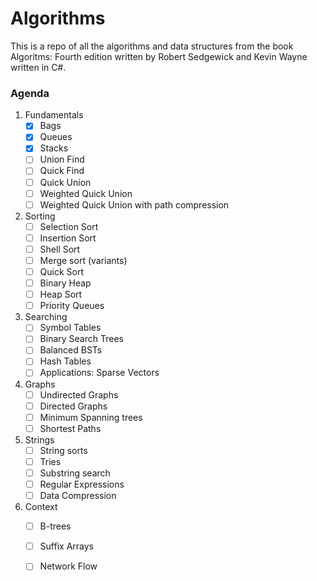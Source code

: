 # Algorithms

This is a repo of all the algorithms and data structures from the book Algoritms: Fourth edition written by Robert Sedgewick and Kevin Wayne written in C#.

### Agenda

1. Fundamentals
   - [x] Bags
   - [x] Queues
   - [x] Stacks
   - [ ] Union Find
   - [ ] Quick Find
   - [ ] Quick Union
   - [ ] Weighted Quick Union
   - [ ] Weighted Quick Union with path compression
2. Sorting
   - [ ] Selection Sort
   - [ ] Insertion Sort
   - [ ] Shell Sort
   - [ ] Merge sort (variants)
   - [ ] Quick Sort
   - [ ] Binary Heap
   - [ ] Heap Sort
   - [ ] Priority Queues
3. Searching
   - [ ] Symbol Tables
   - [ ] Binary Search Trees
   - [ ] Balanced BSTs
   - [ ] Hash Tables
   - [ ] Applications: Sparse Vectors
4. Graphs
   - [ ] Undirected Graphs
   - [ ] Directed Graphs
   - [ ] Minimum Spanning trees
   - [ ] Shortest Paths
5. Strings
   - [ ] String sorts
   - [ ] Tries
   - [ ] Substring search
   - [ ] Regular Expressions
   - [ ] Data Compression
6. Context
   - [ ] B-trees
   - [ ] Suffix Arrays
   - [ ] Network Flow
   
